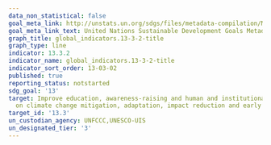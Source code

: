 ```yaml
---
data_non_statistical: false
goal_meta_link: http://unstats.un.org/sdgs/files/metadata-compilation/Metadata-Goal-13.pdf
goal_meta_link_text: United Nations Sustainable Development Goals Metadata (pdf 759kB)
graph_title: global_indicators.13-3-2-title
graph_type: line
indicator: 13.3.2
indicator_name: global_indicators.13-3-2-title
indicator_sort_order: 13-03-02
published: true
reporting_status: notstarted
sdg_goal: '13'
target: Improve education, awareness-raising and human and institutional capacity
  on climate change mitigation, adaptation, impact reduction and early warning
target_id: '13.3'
un_custodian_agency: UNFCCC,UNESCO-UIS
un_designated_tier: '3'
---
```

